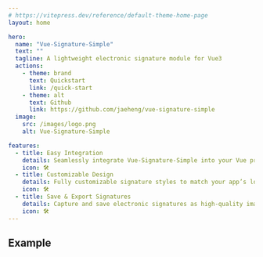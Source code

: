 ```yaml
---
# https://vitepress.dev/reference/default-theme-home-page
layout: home

hero:
  name: "Vue-Signature-Simple"
  text: ""
  tagline: A lightweight electronic signature module for Vue3
  actions:
    - theme: brand
      text: Quickstart
      link: /quick-start
    - theme: alt
      text: Github
      link: https://github.com/jaeheng/vue-signature-simple
  image:
    src: /images/logo.png
    alt: Vue-Signature-Simple

features:
  - title: Easy Integration
    details: Seamlessly integrate Vue-Signature-Simple into your Vue projects with minimal setup. Simply install and start collecting electronic signatures right away, without complicated configuration.
    icon: 🛠️
  - title: Customizable Design
    details: Fully customizable signature styles to match your app’s look and feel. Adjust canvas size, pen color, and line thickness to create a smooth and personalized signing experience.
    icon: 🛠️
  - title: Save & Export Signatures
    details: Capture and save electronic signatures as high-quality images or data URLs. Easily export them for secure storage or document processing.
    icon: 🛠️
---
```


<script setup>
import VueSignatureSimpleDemo from './components/SignatureDemo.vue';
</script>

## Example

<vue-signature-simple-demo />
